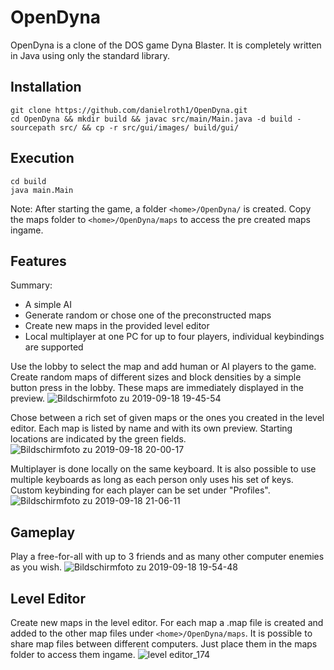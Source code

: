 # OpenDyna
OpenDyna is a clone of the DOS game Dyna Blaster. It is completely written in Java using only the standard library.

## Installation
```
git clone https://github.com/danielroth1/OpenDyna.git
cd OpenDyna && mkdir build && javac src/main/Main.java -d build -sourcepath src/ && cp -r src/gui/images/ build/gui/
```

## Execution
```
cd build
java main.Main
```

Note:
After starting the game, a folder ```<home>/OpenDyna/``` is created.
Copy the maps folder to ```<home>/OpenDyna/maps``` to access the pre created maps ingame.


## Features

Summary:
- A simple AI
- Generate random or chose one of the preconstructed maps
- Create new maps in the provided level editor
- Local multiplayer at one PC for up to four players, individual keybindings are supported

Use the lobby to select the map and add human or AI players to the game. Create random maps of different sizes and block densities by a simple button press in the lobby. These maps are immediately displayed in the preview.
![Bildschirmfoto zu 2019-09-18 19-45-54](https://user-images.githubusercontent.com/34305776/65177248-a1e9af80-da56-11e9-86aa-c87b4e6b0b9f.png)

Chose between a rich set of given maps or the ones you created in the level editor. Each map is listed by name and with its own preview. Starting locations are indicated by the green fields.
![Bildschirmfoto zu 2019-09-18 20-00-17](https://user-images.githubusercontent.com/34305776/65176183-8bdaef80-da54-11e9-9ef4-3d09478b29ae.png)

Multiplayer is done locally on the same keyboard. It is also possible to use multiple keyboards as long as each person only uses his set of keys. Custom keybinding for each player can be set under "Profiles".
![Bildschirmfoto zu 2019-09-18 21-06-11](https://user-images.githubusercontent.com/34305776/65178013-2a1c8480-da58-11e9-8607-547db0df199c.png)

## Gameplay

Play a free-for-all with up to 3 friends and as many other computer enemies as you wish.
![Bildschirmfoto zu 2019-09-18 19-54-48](https://user-images.githubusercontent.com/34305776/65177169-7a92e280-da56-11e9-90c1-12adf657da76.png)

## Level Editor
Create new maps in the level editor. For each map a .map file is created and added to the other map files under ```<home>/OpenDyna/maps```. It is possible to share map files between different computers. Just place them in the maps folder to access them ingame.
![level editor_174](https://user-images.githubusercontent.com/34305776/33760880-98fed336-dc07-11e7-8a78-d3c58969e87a.png)
